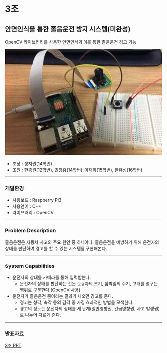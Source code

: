 # 3조

## 안면인식을 통한 졸음운전 방지 시스템(미완성)  

OpenCV 라이브러리를 사용한 안면인식과 이를 통한 졸음운전 경고 기능 

![](PPT/team3.png)  

* 조장 : 성지원(14학번)  
* 조원 : 한종원(12학번), 민창홍(14학번), 이재희(15학번), 한유성(16학번)  

***

### 개발환경

* 사용보드 : Raspberry Pi3  
* 사용언어 : C++  
* 라이브러리 : OpenCV  

***

### Problem Description  

졸음운전은 자동차 사고의 주요 원인 중 하나이다. 졸음운전을 예방하기 위해 운전자의 상태를 판단하여 경고를 할 수 있는 시스템을 구현해본다.

***

### System Capabilities  

* 운전자의 상태를 카메라를 통해 입력받는다.  
	* 운전자의 상태를 판단하는 것은 눈동자의 크기, 깜빡임의 주기, 고개를 떨구는 행위로 구분한다.(OpenCV 사용)  
* 운전자가 졸음운전 중이라는 결과가 나오면 경고를 준다.  
	* 경고는 청각, 촉각 등의 감각 중 가장 효과적인 방법을 모색한다.  
	* 경고의 정도는 운전자의 상태를 세 단계(일반영향권, 긴급영향권, 사고 발생권)로 나누어 다르게 준다.  

***

### 발표자료  

[3조 PPT](PPT/team3.pdf)
